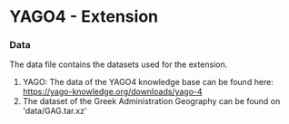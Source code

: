 # YAGO4 - Extension

### Data

The data file contains the datasets used for the extension.

1. YAGO: The data of the YAGO4 knowledge base can be found here: https://yago-knowledge.org/downloads/yago-4
2. The dataset of the Greek Administration Geography can be found on 'data/GAG.tar.xz'  
